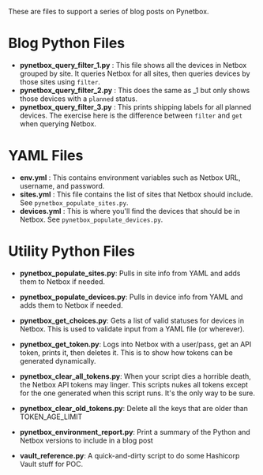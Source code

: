These are files to support a series of blog posts on Pynetbox.

# Blog Python Files

* **pynetbox_query_filter_1.py** : This file shows all the devices in Netbox grouped by site. It queries Netbox for all sites, then queries devices by those sites using `filter`.
* **pynetbox_query_filter_2.py** : This does the same as _1 but only shows those devices with a `planned` status.
* **pynetbox_query_filter_3.py** : This prints shipping labels for all planned devices. The exercise here is the difference between `filter` and `get` when querying Netbox.

# YAML Files

* **env.yml** : This contains environment variables such as Netbox URL, username, and password.
* **sites.yml** : This file contains the list of sites that Netbox should include. See `pynetbox_populate_sites.py`.
* **devices.yml** : This is where you'll find the devices that should be in Netbox. See `pynetbox_populate_devices.py`.

# Utility Python Files

* **pynetbox_populate_sites.py**: Pulls in site info from YAML and adds them to Netbox if needed.
* **pynetbox_populate_devices.py**: Pulls in device info from YAML and adds them to Netbox if needed.
* **pynetbox_get_choices.py**: Gets a list of valid statuses for devices in Netbox. This is used to validate input from a YAML file (or wherever).
* **pynetbox_get_token.py**: Logs into Netbox with a user/pass, get an API token, prints it, then deletes it. This is to show how tokens can be generated dynamically.
* **pynetbox_clear_all_tokens.py**: When your script dies a horrible death, the Netbox API tokens may linger. This scripts nukes all tokens except for the one generated when this script runs. It's the only way to be sure.
* **pynetbox_clear_old_tokens.py**: Delete all the keys that are older than TOKEN_AGE_LIMIT
* **pynetbox_environment_report.py**: Print a summary of the Python and Netbox versions to include in a blog post

* **vault_reference.py**: A quick-and-dirty script to do some Hashicorp Vault stuff for POC.